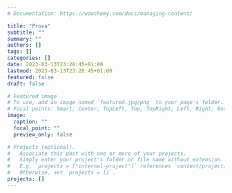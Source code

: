 ```yaml
---
# Documentation: https://wowchemy.com/docs/managing-content/

title: "Prova"
subtitle: ""
summary: ""
authors: []
tags: []
categories: []
date: 2023-03-13T23:28:45+01:00
lastmod: 2023-03-13T23:28:45+01:00
featured: false
draft: false

# Featured image
# To use, add an image named `featured.jpg/png` to your page's folder.
# Focal points: Smart, Center, TopLeft, Top, TopRight, Left, Right, BottomLeft, Bottom, BottomRight.
image:
  caption: ""
  focal_point: ""
  preview_only: false

# Projects (optional).
#   Associate this post with one or more of your projects.
#   Simply enter your project's folder or file name without extension.
#   E.g. `projects = ["internal-project"]` references `content/project/deep-learning/index.md`.
#   Otherwise, set `projects = []`.
projects: []
---
```

